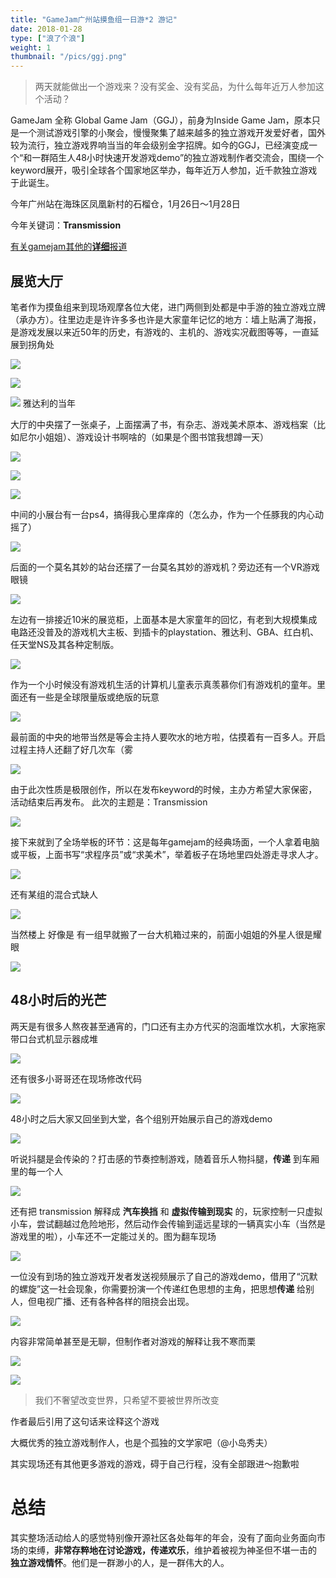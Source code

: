 ```yaml
---
title: "GameJam广州站摸鱼组一日游*2 游记"
date: 2018-01-28
type: ["浪了个浪"]
weight: 1
thumbnail: "/pics/ggj.png"
---
```


> 两天就能做出一个游戏来？没有奖金、没有奖品，为什么每年近万人参加这个活动？

GameJam 全称 Global Game Jam（GGJ），前身为Inside Game Jam，原本只是一个测试游戏引擎的小聚会，慢慢聚集了越来越多的独立游戏开发爱好者，国外较为流行，独立游戏界响当当的年会级别金字招牌。如今的GGJ，已经演变成一个“和一群陌生人48小时快速开发游戏demo”的独立游戏制作者交流会，围绕一个keyword展开，吸引全球各个国家地区举办，每年近万人参加，近千款独立游戏于此诞生。

今年广州站在海珠区凤凰新村的石榴仓，1月26日～1月28日

今年关键词：**Transmission**

[有关gamejam其他的**详细**报道](https://mp.weixin.qq.com/s?__biz=MzIzMDA3ODg0NA==&mid=2649447223&idx=1&sn=e3ab4e87532db93fc6152070c14b80ac&chksm=f0a71b24c7d09232e397ba7245b7ba076f0fc0fc624cbd0b9b2a817e018041e4e39fd6392b61&mpshare=1&scene=1&srcid=1226LuMKd3yzPYHOPPsrnisY#rd)

## 展览大厅

笔者作为摸鱼组来到现场观摩各位大佬，进门两侧到处都是中手游的独立游戏立牌（承办方）。往里边走是许许多多也许是大家童年记忆的地方：墙上贴满了海报，是游戏发展以来近50年的历史，有游戏的、主机的、游戏实况截图等等，一直延展到拐角处

![](/pics/2.JPG)

![](/pics/1.JPG)

![](/pics/3.JPG)
雅达利的当年


大厅的中央摆了一张桌子，上面摆满了书，有杂志、游戏美术原本、游戏档案（比如尼尔小姐姐）、游戏设计书啊啥的（如果是个图书馆我想蹲一天）

![](/pics/4.JPG)

![](/pics/5.JPG)

![](/pics/6.JPG)


中间的小展台有一台ps4，搞得我心里痒痒的（怎么办，作为一个任豚我的内心动摇了）

![](/pics/7.JPG)


后面的一个莫名其妙的站台还摆了一台莫名其妙的游戏机？旁边还有一个VR游戏眼镜

![](/pics/9.JPG)


左边有一排接近10米的展览柜，上面基本是大家童年的回忆，有老到大规模集成电路还没普及的游戏机大主板、到插卡的playstation、雅达利、GBA、红白机、任天堂NS及其各种定制版。

![](/pics/8.JPG)

作为一个小时候没有游戏机生活的计算机儿童表示真羡慕你们有游戏机的童年。里面还有一些是全球限量版或绝版的玩意

![](/pics/10.JPG)

最前面的中央的地带当然是等会主持人要吹水的地方啦，估摸着有一百多人。开启过程主持人还翻了好几次车（雾

![](/pics/11.JPG)

由于此次性质是极限创作，所以在发布keyword的时候，主办方希望大家保密，活动结束后再发布。
此次的主题是：Transmission

![](/pics/12.jpeg)

接下来就到了全场举板的环节：这是每年gamejam的经典场面，一个人拿着电脑或平板，上面书写“求程序员”或“求美术”，举着板子在场地里四处游走寻求人才。

![](/pics/15.JPG)

还有某组的混合式缺人

![](/pics/14.JPG)

当然楼上 好像是 有一组早就搬了一台大机箱过来的，前面小姐姐的外星人很是耀眼

![](/pics/13.JPG)

## 48小时后的光芒

两天是有很多人熬夜甚至通宵的，门口还有主办方代买的泡面堆饮水机，大家拖家带口台式机显示器成堆

![](/pics/23.JPG)


还有很多小哥哥还在现场修改代码

![](/pics/22.JPG)

48小时之后大家又回坐到大堂，各个组别开始展示自己的游戏demo

![](/pics/16.JPG)

听说抖腿是会传染的？打击感的节奏控制游戏，随着音乐人物抖腿，**传递** 到车厢里的每一个人

![](/pics/17.JPG)

还有把 transmission 解释成 **汽车换挡** 和 **虚拟传输到现实** 的，玩家控制一只虚拟小车，尝试翻越过危险地形，然后动作会传输到遥远星球的一辆真实小车（当然是游戏里的啦），小车还不一定能过关的。图为翻车现场

![](/pics/21.JPG)

一位没有到场的独立游戏开发者发送视频展示了自己的游戏demo，借用了“沉默的螺旋”这一社会现象，你需要扮演一个传递红色思想的主角，把思想**传递** 给别人，但电视广播、还有各种各样的阻挠会出现。

![](/pics/18.JPG)

内容非常简单甚至是无聊，但制作者对游戏的解释让我不寒而栗

![](/pics/19.JPG)

![](/pics/20.JPG)

> 我们不奢望改变世界，只希望不要被世界所改变

作者最后引用了这句话来诠释这个游戏

大概优秀的独立游戏制作人，也是个孤独的文学家吧（@小岛秀夫）

其实现场还有其他更多游戏的游戏，碍于自己行程，没有全部跟进～抱歉啦

# 总结

其实整场活动给人的感觉特别像开源社区各处每年的年会，没有了面向业务面向市场的束缚，**非常存粹地在讨论游戏，传递欢乐**，维护着被视为神圣但不堪一击的 **独立游戏情怀**。他们是一群渺小的人，是一群伟大的人。
